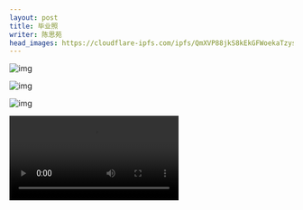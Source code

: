 ```yaml
---
layout: post
title: 毕业照
writer: 陈思苑
head_images: https://cloudflare-ipfs.com/ipfs/QmXVP88jkS8kEkGFWoekaTzys7jfnf9RMwdDcXfXENNp1B/2019-11-21-yun-dong-hui/01.jpg
---
```


![img](https://cloudflare-ipfs.com/ipfs/QmXVP88jkS8kEkGFWoekaTzys7jfnf9RMwdDcXfXENNp1B/2021-03-23-byz/byz.jpg)

![img](https://cloudflare-ipfs.com/ipfs/QmXVP88jkS8kEkGFWoekaTzys7jfnf9RMwdDcXfXENNp1B/2021-03-23-byz/byz2.jpg)

![img](https://cloudflare-ipfs.com/ipfs/QmXVP88jkS8kEkGFWoekaTzys7jfnf9RMwdDcXfXENNp1B/2021-03-23-byz/byz3.jpg)

![mp4](https://cloudflare-ipfs.com/ipfs/QmXVP88jkS8kEkGFWoekaTzys7jfnf9RMwdDcXfXENNp1B/2021-03-23-byz/by.mp4)